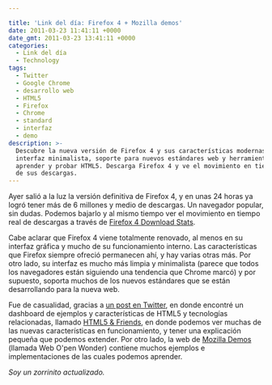 ```yaml
---

title: 'Link del día: Firefox 4 + Mozilla demos'
date: 2011-03-23 11:41:11 +0000
date_gmt: 2011-03-23 13:41:11 +0000
categories:
  - Link del día
  - Technology
tags:
  - Twitter
  - Google Chrome
  - desarrollo web
  - HTML5
  - Firefox
  - Chrome
  - standard
  - interfaz
  - demo
description: >-
  Descubre la nueva versión de Firefox 4 y sus características modernas como una
  interfaz minimalista, soporte para nuevos estándares web y herramientas para
  aprender y probar HTML5. Descarga Firefox 4 y ve el movimiento en tiempo real
  de sus descargas.
---
```




Ayer salió a la luz la versión definitiva de Firefox 4, y en unas 24 horas ya logró tener más de 6 millones y medio de descargas. Un navegador popular, sin dudas. Podemos bajarlo y al mismo tiempo ver el movimiento en tiempo real de descargas a través de [Firefox 4 Download Stats](http://glow.mozilla.org/).

Cabe aclarar que Firefox 4 viene totalmente renovado, al menos en su interfaz gráfica y mucho de su funcionamiento interno. Las características que Firefox siempre ofreció permanecen ahí, y hay varias otras más. Por otro lado, su interfaz es mucho más limpia y minimalista (parece que todos los navegadores están siguiendo una tendencia que Chrome marcó) y por supuesto, soporta muchos de los nuevos estándares que se están desarrollando para la nueva web.

Fue de casualidad, gracias a [un post en Twitter](http://twitter.com/BreakingDev/status/50510848204087296), en donde encontré un dashboard de ejemplos y características de HTML5 y tecnologías relacionadas, llamado [HTML5 &amp; Friends](https://mozillademos.org/demos/dashboard/demo.html), en donde podemos ver muchas de las nuevas características en funcionamiento, y tener una explicación pequeña que podemos extender. Por otro lado, la web de [Mozilla Demos](https://demos.mozilla.org/) (llamada Web O'pen Wonder) contiene muchos ejemplos e implementaciones de las cuales podemos aprender.

_Soy un zorrinito actualizado._
